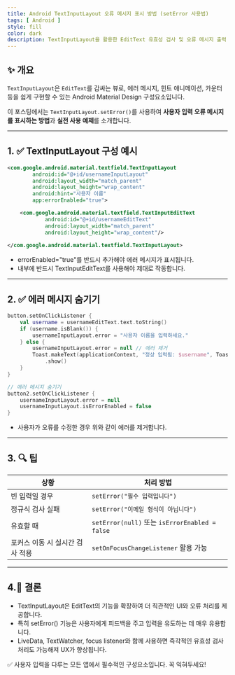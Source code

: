 ```yaml
---
title: Android TextInputLayout 오류 메시지 표시 방법 (setError 사용법)
tags: [ Android ]
style: fill
color: dark
description: TextInputLayout을 활용한 EditText 유효성 검사 및 오류 메시지 출력 방법을 예제와 함께 정리합니다.
---
```


## ✨ 개요

`TextInputLayout`은 `EditText`를 감싸는 뷰로, 에러 메시지, 힌트 애니메이션, 카운터 등을 쉽게 구현할 수 있는 Android Material Design 구성요소입니다.

이 포스팅에서는 `TextInputLayout.setError()`를 사용하여 **사용자 입력 오류 메시지를 표시하는 방법**과 **실전 사용 예제**를 소개합니다.


---

## 1. ✅ TextInputLayout 구성 예시

```xml
<com.google.android.material.textfield.TextInputLayout
        android:id="@+id/usernameInputLayout"
        android:layout_width="match_parent"
        android:layout_height="wrap_content"
        android:hint="사용자 이름"
        app:errorEnabled="true">

    <com.google.android.material.textfield.TextInputEditText
            android:id="@+id/usernameEditText"
            android:layout_width="match_parent"
            android:layout_height="wrap_content"/>
    
</com.google.android.material.textfield.TextInputLayout>
```

- errorEnabled="true"를 반드시 추가해야 에러 메시지가 표시됩니다.
- 내부에 반드시 TextInputEditText를 사용해야 제대로 작동합니다.

---

## 2. ✅ 에러 메시지 숨기기

```kotlin
button.setOnClickListener {
    val username = usernameEditText.text.toString()
    if (username.isBlank()) {
        usernameInputLayout.error = "사용자 이름을 입력하세요."
    } else {
        usernameInputLayout.error = null // 에러 제거
        Toast.makeText(applicationContext, "정상 입력됨: $username", Toast.LENGTH_SHORT)
            .show()
    }
}

// 에러 메시지 숨기기
button2.setOnClickListener {
    usernameInputLayout.error = null
    usernameInputLayout.isErrorEnabled = false
}
```
- 사용자가 오류를 수정한 경우 위와 같이 에러를 제거합니다.

---

## 3. 🔍 팁

| 상황                 | 처리 방법                                        |
| ------------------ | -------------------------------------------- |
| 빈 입력일 경우           | `setError("필수 입력입니다")`                       |
| 정규식 검사 실패          | `setError("이메일 형식이 아닙니다")`                   |
| 유효할 때              | `setError(null)` 또는 `isErrorEnabled = false` |
| 포커스 이동 시 실시간 검사 적용 | `setOnFocusChangeListener` 활용 가능             |

---

## 4.🧠 **결론**

- TextInputLayout은 EditText의 기능을 확장하여 더 직관적인 UI와 오류 처리를 제공합니다.
- 특히 setError() 기능은 사용자에게 피드백을 주고 입력을 유도하는 데 매우 유용합니다.
- LiveData, TextWatcher, focus listener와 함께 사용하면 즉각적인 유효성 검사 처리도 가능해져 UX가 향상됩니다.

✅ 사용자 입력을 다루는 모든 앱에서 필수적인 구성요소입니다. 꼭 익혀두세요!